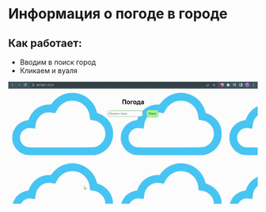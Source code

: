 # Информация о погоде в городе
## Как работает:
* Вводим в поиск город
* Кликаем и вуаля

![image](to_show/ss.gif)
